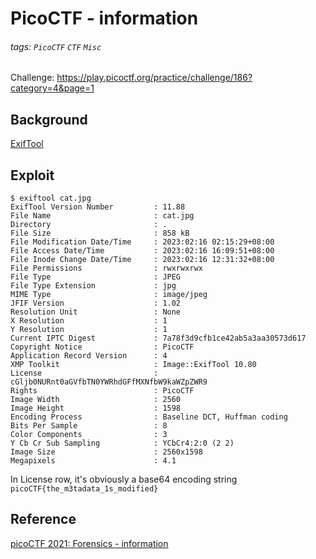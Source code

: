# PicoCTF - information
###### tags: `PicoCTF` `CTF` `Misc`
Challenge: https://play.picoctf.org/practice/challenge/186?category=4&page=1

## Background
[ExifTool](https://ubunlog.com/zh-TW/exiftool-manipula-metadatos-ubuntu/)

## Exploit
```bash!
$ exiftool cat.jpg
ExifTool Version Number         : 11.88
File Name                       : cat.jpg
Directory                       : .
File Size                       : 858 kB
File Modification Date/Time     : 2023:02:16 02:15:29+08:00
File Access Date/Time           : 2023:02:16 16:09:51+08:00
File Inode Change Date/Time     : 2023:02:16 12:31:32+08:00
File Permissions                : rwxrwxrwx
File Type                       : JPEG
File Type Extension             : jpg
MIME Type                       : image/jpeg
JFIF Version                    : 1.02
Resolution Unit                 : None
X Resolution                    : 1
Y Resolution                    : 1
Current IPTC Digest             : 7a78f3d9cfb1ce42ab5a3aa30573d617
Copyright Notice                : PicoCTF
Application Record Version      : 4
XMP Toolkit                     : Image::ExifTool 10.80
License                         : cGljb0NURnt0aGVfbTN0YWRhdGFfMXNfbW9kaWZpZWR9
Rights                          : PicoCTF
Image Width                     : 2560
Image Height                    : 1598
Encoding Process                : Baseline DCT, Huffman coding
Bits Per Sample                 : 8
Color Components                : 3
Y Cb Cr Sub Sampling            : YCbCr4:2:0 (2 2)
Image Size                      : 2560x1598
Megapixels                      : 4.1
```
In License row, it's obviously a base64 encoding string
`picoCTF{the_m3tadata_1s_modified}`

## Reference
[picoCTF 2021: Forensics - information](https://reversingfun.com/posts/picoctf-2021-forensics/#information)